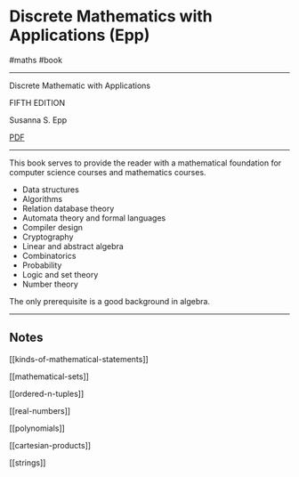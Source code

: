# Discrete Mathematics with Applications (Epp)

#maths #book 

-----

Discrete Mathematic with Applications

FIFTH EDITION

Susanna S. Epp

[PDF](https://www.toomey.org/tutor/text_books/Digital_Logic/Discrete%20Mathematics%20with%20Applications%20-%20Susanna%20S.%20Epp%20(2019).pdf)

-----

This book serves to provide the reader with a mathematical foundation
for computer science courses and mathematics courses. 

- Data structures
- Algorithms
- Relation database theory
- Automata theory and formal languages
- Compiler design
- Cryptography
- Linear and abstract algebra 
- Combinatorics 
- Probability 
- Logic and set theory
- Number theory 

The only prerequisite is a good background in algebra.


-----

## Notes

[[kinds-of-mathematical-statements]]

[[mathematical-sets]]

[[ordered-n-tuples]]

[[real-numbers]]

[[polynomials]]

[[cartesian-products]]

[[strings]]
